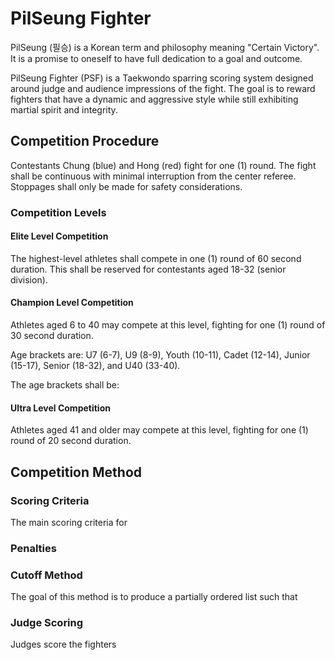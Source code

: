 # PilSeung Fighter

PilSeung (필승) is a Korean term and philosophy meaning "Certain Victory". It is a promise to oneself to have full dedication to a goal and outcome.

PilSeung Fighter (PSF) is a Taekwondo sparring scoring system designed around judge and audience impressions of the fight. The goal is to reward fighters that have a dynamic and aggressive style while still exhibiting martial spirit and integrity.

## Competition Procedure

Contestants Chung (blue) and Hong (red) fight for one (1) round. The fight shall be continuous with minimal interruption from the center referee. Stoppages shall only be made for safety considerations.

### Competition Levels

#### Elite Level Competition

The highest-level athletes shall compete in one (1) round of 60 second duration. This shall be reserved for contestants aged 18-32 (senior division).

#### Champion Level Competition

Athletes aged 6 to 40 may compete at this level, fighting for one (1) round of 30 second duration.

Age brackets are: U7 (6-7), U9 (8-9), Youth (10-11), Cadet (12-14), Junior (15-17), Senior (18-32), and U40 (33-40).

The age brackets shall be:

#### Ultra Level Competition

Athletes aged 41 and older may compete at this level, fighting for one (1) round of 20 second duration.

## Competition Method

### Scoring Criteria

The main scoring criteria for 

### Penalties



### Cutoff Method

The goal of this method is to produce a partially ordered list such that 

### Judge Scoring

Judges score the fighters

